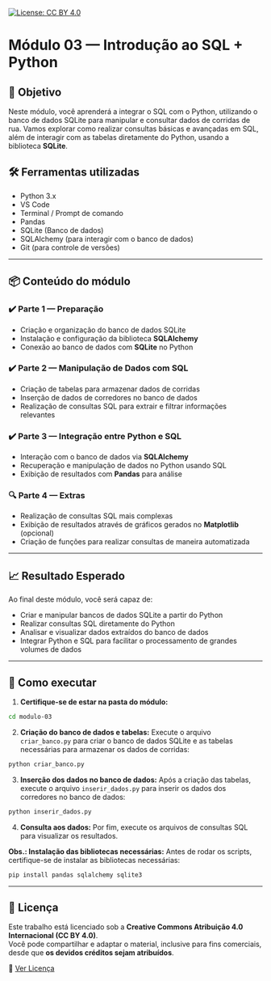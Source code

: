 [![License: CC BY 4.0](https://img.shields.io/badge/Licença-CC%20BY%204.0-lightgrey.svg)](https://creativecommons.org/licenses/by/4.0/)

# Módulo 03 — Introdução ao SQL + Python

## 🎯 Objetivo
Neste módulo, você aprenderá a integrar o SQL com o Python, utilizando o banco de dados SQLite para manipular e consultar dados de corridas de rua. Vamos explorar como realizar consultas básicas e avançadas em SQL, além de interagir com as tabelas diretamente do Python, usando a biblioteca **SQLite**.

## 🛠️ Ferramentas utilizadas
- Python 3.x
- VS Code
- Terminal / Prompt de comando
- Pandas
- SQLite (Banco de dados)
- SQLAlchemy (para interagir com o banco de dados)
- Git (para controle de versões)

---

## 📦 Conteúdo do módulo

### ✔️ Parte 1 — Preparação
- Criação e organização do banco de dados SQLite
- Instalação e configuração da biblioteca **SQLAlchemy**
- Conexão ao banco de dados com **SQLite** no Python

### ✔️ Parte 2 — Manipulação de Dados com SQL
- Criação de tabelas para armazenar dados de corridas
- Inserção de dados de corredores no banco de dados
- Realização de consultas SQL para extrair e filtrar informações relevantes

### ✔️ Parte 3 — Integração entre Python e SQL
- Interação com o banco de dados via **SQLAlchemy**
- Recuperação e manipulação de dados no Python usando SQL
- Exibição de resultados com **Pandas** para análise

### 🔍 Parte 4 — Extras
- Realização de consultas SQL mais complexas
- Exibição de resultados através de gráficos gerados no **Matplotlib** (opcional)
- Criação de funções para realizar consultas de maneira automatizada

---

## 📈 Resultado Esperado

Ao final deste módulo, você será capaz de:
- Criar e manipular bancos de dados SQLite a partir do Python
- Realizar consultas SQL diretamente do Python
- Analisar e visualizar dados extraídos do banco de dados
- Integrar Python e SQL para facilitar o processamento de grandes volumes de dados

---

## 🚀 Como executar

1. **Certifique-se de estar na pasta do módulo:**

```bash
cd modulo-03
```

2. **Criação do banco de dados e tabelas:**
Execute o arquivo `criar_banco.py` para criar o banco de dados SQLite e as tabelas necessárias para armazenar os dados de corridas:

```bash
python criar_banco.py
```

3. **Inserção dos dados no banco de dados:**
Após a criação das tabelas, execute o arquivo `inserir_dados.py` para inserir os dados dos corredores no banco de dados:

```bash
python inserir_dados.py
```

4. **Consulta aos dados:**
Por fim, execute os arquivos de consultas SQL para visualizar os resultados.

**Obs.: Instalação das bibliotecas necessárias:**
Antes de rodar os scripts, certifique-se de instalar as bibliotecas necessárias:

```bash
pip install pandas sqlalchemy sqlite3
```
---

## 📜 Licença

Este trabalho está licenciado sob a **Creative Commons Atribuição 4.0 Internacional (CC BY 4.0)**.  
Você pode compartilhar e adaptar o material, inclusive para fins comerciais, desde que **os devidos créditos sejam atribuídos**.

🔗 [Ver Licença](https://creativecommons.org/licenses/by/4.0/)